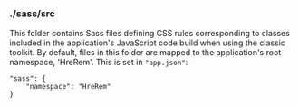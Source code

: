 ### ./sass/src

This folder contains Sass files defining CSS rules corresponding to classes
included in the application's JavaScript code build when using the classic toolkit.
By default, files in this folder are mapped to the application's root namespace, 'HreRem'.
This is set in `"app.json"`:

    "sass": {
        "namespace": "HreRem"
    }
